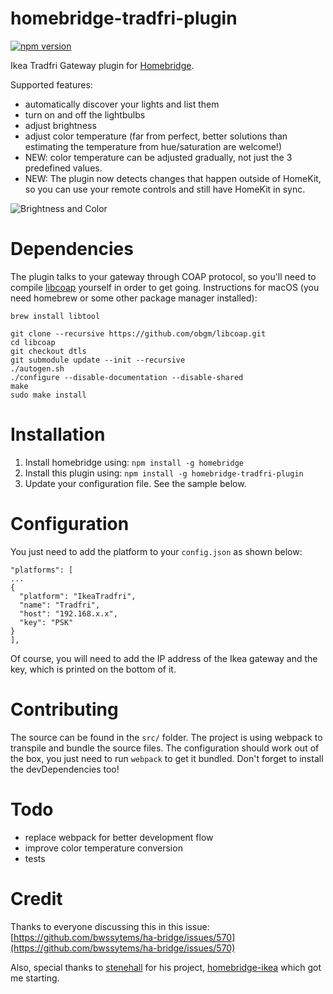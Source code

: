 # homebridge-tradfri-plugin

[![npm version](https://badge.fury.io/js/homebridge-tradfri-plugin.svg)](https://badge.fury.io/js/homebridge-tradfri-plugin)

Ikea Tradfri Gateway plugin for [Homebridge](https://github.com/nfarina/homebridge).

Supported features:
- automatically discover your lights and list them
- turn on and off the lightbulbs
- adjust brightness
- adjust color temperature (far from perfect, better solutions than estimating the temperature from hue/saturation are welcome!)
- NEW: color temperature can be adjusted gradually, not just the 3 predefined values.
- NEW: The plugin now detects changes that happen outside of HomeKit, so you can use your remote controls and still have HomeKit in sync.

![Brightness and Color](http://oo00oo.pw/media/tradfri-screenshots.png)

# Dependencies

The plugin talks to your gateway through COAP protocol, so you'll need to compile [libcoap](https://github.com/obgm/libcoap.git) yourself in order to get going. Instructions for macOS (you need homebrew or some other package manager installed):

```
brew install libtool

git clone --recursive https://github.com/obgm/libcoap.git
cd libcoap
git checkout dtls
git submodule update --init --recursive
./autogen.sh
./configure --disable-documentation --disable-shared
make
sudo make install
```

# Installation

1. Install homebridge using: `npm install -g homebridge`
2. Install this plugin using: `npm install -g homebridge-tradfri-plugin`
3. Update your configuration file. See the sample below.

# Configuration

You just need to add the platform to your `config.json` as shown below:

```
"platforms": [
...
{
  "platform": "IkeaTradfri",
  "name": "Tradfri",
  "host": "192.168.x.x",
  "key": "PSK"
}
],
```

Of course, you will need to add the IP address of the Ikea gateway and the key, which is printed on the bottom of it.

# Contributing

The source can be found in the `src/` folder. The project is using webpack to transpile and bundle the source files. The configuration should work out of the box, you just need to run `webpack` to get it bundled. Don't forget to install the devDependencies too!

# Todo

- replace webpack for better development flow
- improve color temperature conversion
- tests

# Credit

Thanks to everyone discussing this in this issue: [https://github.com/bwssytems/ha-bridge/issues/570](https://github.com/bwssytems/ha-bridge/issues/570)

Also, special thanks to [stenehall](https://github.com/stenehall) for his project, [homebridge-ikea](https://github.com/stenehall/homebridge-ikea) which got me starting.
